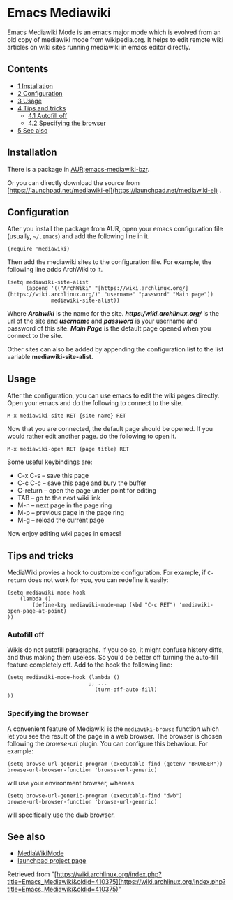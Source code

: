 # Emacs Mediawiki

Emacs Mediawiki Mode is an emacs major mode which is evolved from an old copy of mediawiki mode from wikipedia.org. It helps to edit remote wiki articles on wiki sites running mediawiki in emacs editor directly.

## Contents

*   [1 Installation](#Installation)
*   [2 Configuration](#Configuration)
*   [3 Usage](#Usage)
*   [4 Tips and tricks](#Tips_and_tricks)
    *   [4.1 Autofill off](#Autofill_off)
    *   [4.2 Specifying the browser](#Specifying_the_browser)
*   [5 See also](#See_also)

## Installation

There is a package in [AUR](/index.php/AUR "AUR"):[emacs-mediawiki-bzr](https://aur.archlinux.org/packages/emacs-mediawiki-bzr/).

Or you can directly download the source from [https://launchpad.net/mediawiki-el](https://launchpad.net/mediawiki-el) .

## Configuration

After you install the package from AUR, open your emacs configuration file (usually, `~/.emacs`) and add the following line in it.

```
(require 'mediawiki)

```

Then add the mediawiki sites to the configuration file. For example, the following line adds ArchWiki to it.

```
(setq mediawiki-site-alist
      (append '(("ArchWiki" "[https://wiki.archlinux.org/](https://wiki.archlinux.org/)" "username" "password" "Main page"))
              mediawiki-site-alist))

```

Where _**Archwiki**_ is the name for the site. _**https:/wiki.archlinux.org/**_ is the url of the site and _**username**_ and _**password**_ is your username and password of this site. _**Main Page**_ is the default page opened when you connect to the site.

Other sites can also be added by appending the configuration list to the list variable **mediawiki-site-alist**.

## Usage

After the configuration, you can use emacs to edit the wiki pages directly. Open your emacs and do the following to connect to the site.

```
M-x mediawiki-site RET {site name} RET

```

Now that you are connected, the default page should be opened. If you would rather edit another page. do the following to open it.

```
M-x mediawiki-open RET {page title} RET

```

Some useful keybindings are:

*   C-x C-s – save this page
*   C-c C-c – save this page and bury the buffer
*   C-return – open the page under point for editing
*   TAB – go to the next wiki link
*   M-n – next page in the page ring
*   M-p – previous page in the page ring
*   M-g – reload the current page

Now enjoy editing wiki pages in emacs!

## Tips and tricks

MediaWiki provies a hook to customize configuration. For example, if `C-return` does not work for you, you can redefine it easily:

```
(setq mediawiki-mode-hook
    (lambda ()
        (define-key mediawiki-mode-map (kbd "C-c RET") 'mediawiki-open-page-at-point)
))

```

### Autofill off

Wikis do not autofill paragraphs. If you do so, it might confuse history diffs, and thus making them useless. So you'd be better off turning the auto-fill feature completely off. Add to the hook the following line:

```
(setq mediawiki-mode-hook (lambda ()
                          ;; ...
                            (turn-off-auto-fill)
))

```

### Specifying the browser

A convenient feature of Mediawiki is the `mediawiki-browse` function which let you see the result of the page in a web browser. The browser is chosen following the _browse-url_ plugin. You can configure this behaviour. For example:

```
(setq browse-url-generic-program (executable-find (getenv "BROWSER"))
browse-url-browser-function 'browse-url-generic)

```

will use your environment browser, whereas

```
(setq browse-url-generic-program (executable-find "dwb")
browse-url-browser-function 'browse-url-generic)

```

will specifically use the [dwb](/index.php/Dwb "Dwb") browser.

## See also

*   [MediaWikiMode](http://www.emacswiki.org/emacs/MediaWikiMode)
*   [launchpad project page](https://launchpad.net/mediawiki-el)

Retrieved from "[https://wiki.archlinux.org/index.php?title=Emacs_Mediawiki&oldid=410375](https://wiki.archlinux.org/index.php?title=Emacs_Mediawiki&oldid=410375)"